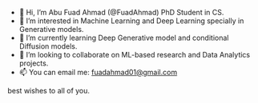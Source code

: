 - 👋 Hi, I’m Abu Fuad Ahmad (@FuadAhmad) PhD Student in CS.
- 👀 I’m interested in Machine Learning and Deep Learning specially in Generative models.
- 🌱 I’m currently learning Deep Generative model and conditional Diffusion models.
- 💞️ I’m looking to collaborate on ML-based research and Data Analytics projects.
- 📫 You can email me: fuadahmad01@gmail.com

best wishes to all of you.

<!---
FuadAhmad/FuadAhmad is a ✨ special ✨ repository because its `README.md` (this file) appears on your GitHub profile.
You can click the Preview link to take a look at your changes.
--->
